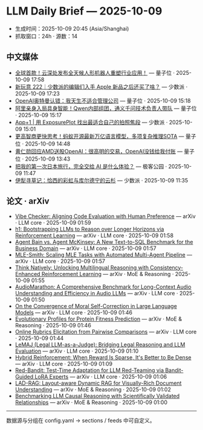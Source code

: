 # LLM Daily Brief — 2025-10-09

- 生成时间：2025-10-09 20:45 (Asia/Shanghai)
- 抓取窗口：24h · 源数：14


## 中文媒体

- [全球首款！云深处发布全天候人形机器人重塑行业应用！](https://www.qbitai.com/2025/10/340071.html) — 量子位 · 2025-10-09 17:58
- [新玩意 222｜少数派的编辑们入手 Apple 新品之后还买了啥？](https://sspai.com/post/102963) — 少数派 · 2025-10-09 17:23
- [OpenAI奥特曼认错：我天生不适合管理公司](https://www.qbitai.com/2025/10/339968.html) — 量子位 · 2025-10-09 15:18
- [阿里亲身入局具身智能！Qwen内部组团，通义千问技术负责人带队](https://www.qbitai.com/2025/10/339967.html) — 量子位 · 2025-10-09 15:17
- [App+1 | 用 ExposurePlot 找出最适合自己的拍照焦段](https://sspai.com/post/102861) — 少数派 · 2025-10-09 15:01
- [更高智商更快思考！蚂蚁开源最新万亿语言模型，多项复杂推理SOTA](https://www.qbitai.com/2025/10/339932.html) — 量子位 · 2025-10-09 14:48
- [黄仁勋回应AMD送股OpenAI：很高明的交易，OpenAI没钱给我付账](https://www.qbitai.com/2025/10/339923.html) — 量子位 · 2025-10-09 13:43
- [把我的第一次日本旅行，完全交给 AI 是什么体验？](http://www.geekpark.net/news/354806) — 极客公园 · 2025-10-09 11:47
- [伊犁寻草记：恰西的彩虹与库尔德宁的云杉](https://sspai.com/post/102585) — 少数派 · 2025-10-09 11:35


## 论文 · arXiv

- [Vibe Checker: Aligning Code Evaluation with Human Preference](http://arxiv.org/abs/2510.07315v1) — arXiv · LLM core · 2025-10-09 01:59
- [h1: Bootstrapping LLMs to Reason over Longer Horizons via Reinforcement   Learning](http://arxiv.org/abs/2510.07312v1) — arXiv · LLM core · 2025-10-09 01:58
- [Agent Bain vs. Agent McKinsey: A New Text-to-SQL Benchmark for the   Business Domain](http://arxiv.org/abs/2510.07309v1) — arXiv · LLM core · 2025-10-09 01:57
- [MLE-Smith: Scaling MLE Tasks with Automated Multi-Agent Pipeline](http://arxiv.org/abs/2510.07307v1) — arXiv · LLM core · 2025-10-09 01:57
- [Think Natively: Unlocking Multilingual Reasoning with   Consistency-Enhanced Reinforcement Learning](http://arxiv.org/abs/2510.07300v1) — arXiv · MoE & Reasoning · 2025-10-09 01:55
- [AudioMarathon: A Comprehensive Benchmark for Long-Context Audio   Understanding and Efficiency in Audio LLMs](http://arxiv.org/abs/2510.07293v1) — arXiv · LLM core · 2025-10-09 01:50
- [On the Convergence of Moral Self-Correction in Large Language Models](http://arxiv.org/abs/2510.07290v1) — arXiv · LLM core · 2025-10-09 01:46
- [Evolutionary Profiles for Protein Fitness Prediction](http://arxiv.org/abs/2510.07286v1) — arXiv · MoE & Reasoning · 2025-10-09 01:46
- [Online Rubrics Elicitation from Pairwise Comparisons](http://arxiv.org/abs/2510.07284v1) — arXiv · LLM core · 2025-10-09 01:44
- [LeMAJ (Legal LLM-as-a-Judge): Bridging Legal Reasoning and LLM   Evaluation](http://arxiv.org/abs/2510.07243v1) — arXiv · LLM core · 2025-10-09 01:10
- [Hybrid Reinforcement: When Reward Is Sparse, It's Better to Be Dense](http://arxiv.org/abs/2510.07242v1) — arXiv · LLM core · 2025-10-09 01:09
- [Red-Bandit: Test-Time Adaptation for LLM Red-Teaming via Bandit-Guided   LoRA Experts](http://arxiv.org/abs/2510.07239v1) — arXiv · LLM core · 2025-10-09 01:06
- [LAD-RAG: Layout-aware Dynamic RAG for Visually-Rich Document   Understanding](http://arxiv.org/abs/2510.07233v1) — arXiv · MoE & Reasoning · 2025-10-09 01:02
- [Benchmarking LLM Causal Reasoning with Scientifically Validated   Relationships](http://arxiv.org/abs/2510.07231v1) — arXiv · MoE & Reasoning · 2025-10-09 01:00

---
数据源与分组在 config.yaml → sections / feeds 中可自定义。